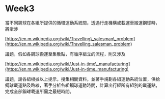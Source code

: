 # Week3

當不同鋼球在各組所提供的循環運動系統間，透過行走機構或載運車搬運鋼球時，將牽涉

[https://en.m.wikipedia.org/wiki/Travelling\_salesman\_problem](https://en.m.wikipedia.org/wiki/Travelling_salesman_problem)

議題，假如各鋼球搬運至集散點，有循序組立的流程，則又涉及

[https://en.m.wikipedia.org/wiki/Just-in-time\_manufacturing](https://en.m.wikipedia.org/wiki/Just-in-time_manufacturing)

議題，請各組根據以上提示，搜集相關資料，並著手規劃各組運動系統位置，供給鋼球載運點及路線，著手分析各組鋼球運動時間，計算出行經所有組別的載運點，完成全部鋼球載運所需之最短時間。

